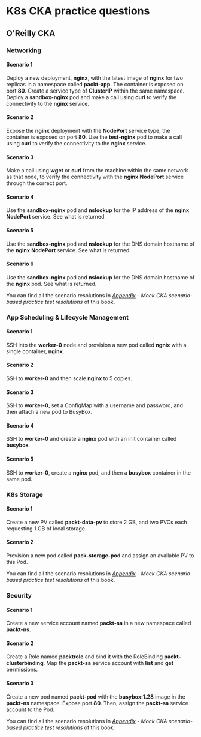 # K8s CKA practice questions

## O'Reilly CKA

### **Networking**

#### Scenario 1 

Deploy a new deployment, **nginx**, with the latest image of **nginx** for two replicas in a namespace called **packt-app**. The container is exposed on port **80**. Create a service type of **ClusterIP** within the same namespace. Deploy a **sandbox-nginx** pod and make a call using **curl** to verify the connectivity to the **nginx** service. 

#### Scenario 2

Expose the **nginx** deployment with the **NodePort** service type; the container is exposed on port **80**. Use the **test-nginx** pod to make a call using **curl** to verify the connectivity to the **nginx** service. 

#### Scenario 3

Make a call using **wget** or **curl** from the machine within the same network as that node, to verify the connectivity with the **nginx** **NodePort** service through the correct port. 

#### Scenario 4

Use the **sandbox-nginx** pod and **nslookup** for the IP address of the **nginx** **NodePort** service. See what is returned. 

#### Scenario 5

Use the **sandbox-nginx** pod and **nslookup** for the DNS domain hostname of the **nginx** **NodePort** service. See what is returned. 

#### Scenario 6

Use the **sandbox-nginx** pod and **nslookup** for the DNS domain hostname of the **nginx** pod. See what is returned. 

You can find all the scenario resolutions in [*Appendix*](https://learning.oreilly.com/library/view/certified-kubernetes-administrator/9781803238265/B18201_Appendix_A.xhtml#_idTextAnchor386) *- Mock CKA scenario-based practice test resolutions* of this book.

### **App Scheduling & Lifecycle Management**

#### Scenario 1

SSH into the **worker-0** node and provision a new pod called **ngnix** with a single container, **nginx**.

#### Scenario 2

SSH to **worker-0** and then scale **nginx** to 5 copies. 

#### Scenario 3

SSH to **worker-0**, set a ConfigMap with a username and password, and then attach a new pod to BusyBox. 

#### Scenario 4

SSH to **worker-0** and create a **nginx** pod with an init container called **busybox**.

#### Scenario 5

SSH to **worker-0**, create a **nginx** pod, and then a **busybox** container in the same pod.



### K8s Storage

#### Scenario 1

Create a new PV called **packt-data-pv** to store 2 GB, and two PVCs each requesting 1 GB of local storage. 

#### Scenario 2

Provision a new pod called **pack-storage-pod** and assign an available PV to this Pod.

You can find all the scenario resolutions in [*Appendix*](https://learning.oreilly.com/library/view/certified-kubernetes-administrator/9781803238265/B18201_Appendix_A.xhtml#_idTextAnchor386) *- Mock CKA scenario-based practice test resolutions* of this book.



### Security

#### Scenario 1 

Create a new service account named **packt-sa** in a new namespace called **packt-ns**. 

#### Scenario 2

Create a Role named **packtrole** and bind it with the RoleBinding **packt-clusterbinding**. Map the **packt-sa** service account with **list** and **get** permissions.

#### Scenario 3 

Create a new pod named **packt-pod** with the **busybox:1.28** image in the **packt-ns** namespace. Expose port **80**. Then, assign the **packt-sa** service account to the Pod. 

You can find all the scenario resolutions in [*Appendix*](https://learning.oreilly.com/library/view/certified-kubernetes-administrator/9781803238265/B18201_Appendix_A.xhtml#_idTextAnchor386) *- Mock CKA scenario-based practice test resolutions* of this book.
